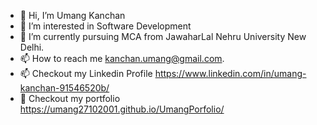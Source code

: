 - 👋 Hi, I’m Umang Kanchan
- 👀 I’m interested in Software Development
- 🌱 I’m currently pursuing MCA from JawaharLal Nehru University New Delhi.
- 📫 How to reach me kanchan.umang@gmail.com.
- 📫 Checkout my Linkedin Profile https://www.linkedin.com/in/umang-kanchan-91546520b/
- 🌱 Checkout my portfolio https://umang27102001.github.io/UmangPorfolio/

<!---
umang27102001/umang27102001 is a ✨ special ✨ repository because its `README.md` (this file) appears on your GitHub profile.
You can click the Preview link to take a look at your changes.
--->
